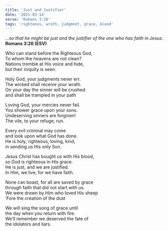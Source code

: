 ```yaml
---
title: 'Just and Justifier'
date: '2021-03-14'
verse: 'Romans 3:26'
tags: 'righteous, wrath, judgmnet, grace, blood'
---
```


*...so that he might be just and the justifier of the one who has faith in Jesus.*  
**Romans 3:26 (ESV)**

Who can stand before the Righteous God,  
To whom the heavens are not clean?  
Nations tremble at His voice and hide,  
but their iniquity is seen.

Holy God, your judgments never err.  
The wicked shall receive your wrath.  
On your day the sinner will be crushed  
and shall be trampled in your path

Loving God, your mercies never fail.  
You shower grace upon your sons.  
Undeserving sinners are forgiven!  
The vile, to your refuge, run.

Every evil criminal may come  
and look upon what God has done.  
He is holy, righteous, loving, kind,  
in sending us His only Son.

Jesus Christ has bought us with His blood,  
so God is righteous in His grace.  
He is just, and we are justified.  
In Him, we live, for we have faith.

None can boast, for all are saved by grace  
through faith that did not start with us.  
We were drawn by Him who loved His sheep  
‘Fore the creation of the dust

We will sing the song of grace until  
the day when you return with fire.  
We’ll remember we deserved the fate of  
the idolators and liars.
